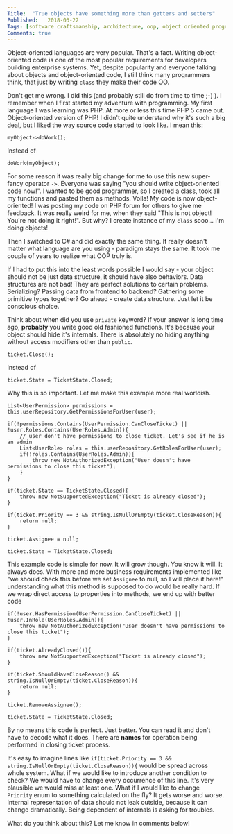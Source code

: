 ```yaml
---
Title:  "True objects have something more than getters and setters"
Published:   2018-03-22
Tags: [software craftsmanship, architecture, oop, object oriented programming, clean code]
Comments: true
---
```

Object-oriented languages are very popular. That's a fact. Writing object-oriented code is one of the most popular requirements for developers building enterprise systems. Yet, despite popularity and everyone talking about objects and object-oriented code, I still think many programmers think, that just by writing `class` they make their code OO.

Don't get me wrong. I did this (and probably still do from time to time ;-) ). I remember when I first started my adventure with programming. My first language I was learning was PHP. At more or less this time PHP 5 came out. Object-oriented version of PHP! I didn't quite understand why it's such a big deal, but I liked the way source code started to look like. I mean this:

    myObject->doWork();

Instead of 

    doWork(myObject);

For some reason it was really big change for me to use this new super-fancy operator `->`. Everyone was saying "you should write object-oriented code now!". I wanted to be good programmer, so I created a class, took all my functions and pasted them as methods. Voila! My code is now object-oriented! I was posting my code on PHP forum for others to give me feedback. It was really weird for me, when they said "This is not object! You're not doing it right!". But why? I create instance of my `class` sooo... I'm doing objects! 

Then I switched to C# and did exactly the same thing. It really doesn't matter what language are you using - paradigm stays the same. It took me couple of years to realize what OOP truly is.

If I had to put this into the least words possible I would say - your object should not be just data structure, it should have also behaviors. Data structures are not bad! They are perfect solutions to certain problems. Serializing? Passing data from frontend to backend? Gathering some primitive types together? Go ahead - create data structure. Just let it be conscious choice.

Think about when did you use `private` keyword? If your answer is long time ago, **probably** you write good old fashioned functions. It's because your object should hide it's internals. There is absolutely no hiding anything without access modifiers other than `public`.

    ticket.Close();

Instead of

    ticket.State = TicketState.Closed;

Why this is so important. Let me make this example more real worldish.

    List<UserPermission> permissions = this.userRepository.GetPermissionsForUser(user);

    if(!permissions.Contains(UserPermission.CanCloseTicket) || !user.Roles.Contains(UserRoles.Admin)){
        // user don't have permissions to close ticket. Let's see if he is an admin
        List<UserRole> roles = this.userRepository.GetRolesForUser(user);
        if(!roles.Contains(UserRoles.Admin)){
            throw new NotAuthorizedException("User doesn't have permissions to close this ticket");
        }
    }

    if(ticket.State == TicketState.Closed){
        throw new NotSupportedException("Ticket is already closed");
    }

    if(ticket.Priority == 3 && string.IsNullOrEmpty(ticket.CloseReason)){
        return null;
    }

    ticket.Assignee = null;

    ticket.State = TicketState.Closed;

This example code is simple for now. It will grow though. You know it will. It always does. With more and more business requirements implemented like "we should check this before we set `Assignee` to null, so I will place it here!" understanding what this method is supposed to do would be really hard. If we wrap direct access to properties into methods, we end up with better code

    if(!user.HasPermission(UserPermission.CanCloseTicket) || !user.InRole(UserRoles.Admin)){
        throw new NotAuthorizedException("User doesn't have permissions to close this ticket");
    }

    if(ticket.AlreadyClosed()){
        throw new NotSupportedException("Ticket is already closed");
    }

    if(ticket.ShouldHaveCloseReason() && string.IsNullOrEmpty(ticket.CloseReason)){
        return null;
    }

    ticket.RemoveAssignee();

    ticket.State = TicketState.Closed;

By no means this code is perfect. Just better. You can read it and don't have to decode what it does. There are **names** for operation being performed in closing ticket process.

It's easy to imagine lines like `if(ticket.Priority == 3 && string.IsNullOrEmpty(ticket.CloseReason)){` would be spread across whole system. What if we would like to introduce another condition to check? We would have to change every occurrence of this line. It's very plausible we would miss at least one. What if I would like to change `Priority` enum to something calculated on the fly? It gets worse and worse. Internal representation of data should not leak outside, because it can change dramatically. Being dependent of internals is asking for troubles.

What do you think about this? Let me know in comments below!
